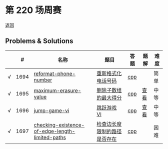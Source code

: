 # 第 220 场周赛

[返回](../../README.md)

## Problems & Solutions
|     | #   | 名称                 | 题目                  | 答题          | 题解 | 难度 |
| --- | --- | -------------------- | --------------------- | ------------- | ---- | ---- |
| √ | 1694 | [reformat-phone-number](../../problems/reformat-phone-number) | [重新格式化电话号码](../../problems/reformat-phone-number/README.md) | [cpp](../../problems/reformat-phone-number/SOLUTION.cpp) |   | 简单 | 
| √ | 1695 | [maximum-erasure-value](../../problems/maximum-erasure-value) | [删除子数组的最大得分](../../problems/maximum-erasure-value/README.md) | [cpp](../../problems/maximum-erasure-value/SOLUTION.cpp) | [查看](https://leetcode-cn.com/problems/maximum-erasure-value/solution/maximum-erasure-value-by-ikaruga-3q2g/) | 中等 | 
| √ | 1696 | [jump-game-vi](../../problems/jump-game-vi) | [跳跃游戏 VI](../../problems/jump-game-vi/README.md) | [cpp](../../problems/jump-game-vi/SOLUTION.cpp) | [查看](https://leetcode-cn.com/problems/jump-game-vi/solution/jump-game-vi-by-ikaruga-fz5c/) | 中等 | 
| √ | 1697 | [checking-existence-of-edge-length-limited-paths](../../problems/checking-existence-of-edge-length-limited-paths) | [检查边长度限制的路径是否存在](../../problems/checking-existence-of-edge-length-limited-paths/README.md) | [cpp](../../problems/checking-existence-of-edge-length-limited-paths/SOLUTION.cpp) |   | 困难 | 

